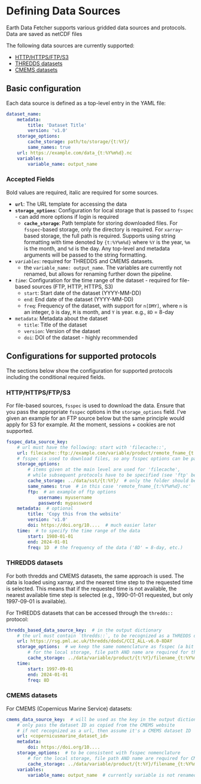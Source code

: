 # Defining Data Sources

Earth Data Fetcher supports various gridded data sources and protocols. Data are saved as netCDF files

The following data sources are currently supported:

- [HTTP/HTTPS/FTP/S3](#httphttpsftps3)
- [THREDDS datasets](#thredds-datasets)
- [CMEMS datasets](#cmems-datasets)

## Basic configuration

Each data source is defined as a top-level entry in the YAML file:

```yaml
dataset_name:
    metadata:
        title: 'Dataset Title'
        version: 'v1.0'
    storage_options:
        cache_storage: path/to/storage/{t:%Y}/
        same_names: true
    url: https://example.com/data_{t:%Y%m%d}.nc
    variables:
        variable_name: output_name
```
### Accepted Fields
Bold values are required, italic are required for some sources.

- **`url`**: The URL template for accessing the data
- **`storage_options`**: Configuration for local storage that is passed to `fsspec` - can add more options if login is required
    - **`cache_storage`**: Path template for storing downloaded files. For `fsspec`-based storage, only the directory is required. For `xarray`-based storage, the full path is required. Supports using string formatting with time denoted by `{t:%Y%m%d}` where `%Y` is the year, `%m` is the month, and `%d` is the day. Any top-level and metadata arguments will be passed to the string formatting.
- *`variables`*: required for THREDDS and CMEMS datasets.
    - the `variable_name: output_name`. The variables are currently not renamed, but allows for renaming further down the pipeline. 
- *`time`*: Configuration for the time range of the dataset - required for file-based sources (FTP, HTTP, HTTPS, S3)
    - `start`: Start date of the dataset (YYYY-MM-DD)
    - `end`: End date of the dataset (YYYY-MM-DD)
    - `freq`: Frequency of the dataset, with support for `n[DMY]`, where `n` is an integer, `D` is day, `M` is month, and `Y` is year. e.g., `8D` = 8-day
- `metadata`: Metadata about the dataset
    - `title`: Title of the dataset
    - `version`: Version of the dataset
    - `doi`: DOI of the dataset - highly recommended

## Configurations for supported protocols
The sections below show the configuration for supported protocols including the conditional required fields.

### HTTP/HTTPS/FTP/S3

For file-based sources, `fsspec` is used to download the data. Ensure that you pass the appropriate `fsspec` options in the `storage_options` field.
I've given an example for an FTP source below but the same principle would apply for S3 for example. At the moment, sessions + cookies are not supported. 

```yaml
fsspec_data_source_key:
    # url must have the following: start with 'filecache::', 
    url: filecache::ftp://example.com/variable/product/remote_fname_{t:%Y%m%d}.nc
    # fsspec is used to download files, so any fsspec options can be passed
    storage_options:  
        # items given at the main level are used for 'filecache', 
        # while subsequent protocols have to be specified (see 'ftp' below)
        cache_storage: ../data/sst/{t:%Y}/  # only the folder should be given
        same_names: true  # in this case 'remote_fname_{t:%Y%m%d}.nc'
        ftp:  # an example of ftp options
            username: myusername
            password: mypassword
    metadata:  # optional
        title: 'Copy this from the website'
        version: 'v1.0'
        doi: https://doi.org/10....  # much easier later
    time:  # to specify the time range of the data
        start: 1980-01-01
        end: 2024-01-01
        freq: 1D  # the frequency of the data ('8D' = 8-day, etc.)
```


### THREDDS datasets

For both thredds and CMEMS datasets, the same approach is used. The data is loaded using xarray, and the nearest time step to the requested time is selected. 
This means that if the requested time is not available, the nearest available time step is selected (e.g., 1990-01-01 requested, but only 1997-09-01 is available).

For THREDDS datasets that can be accessed through the `thredds::` protocol:

```yaml
thredds_based_data_source_key:  # in the output dictionary
    # the url must contain `thredds::`, to be recognized as a THREDDS dataset
    url: https://rsg.pml.ac.uk/thredds/dodsC/CCI_ALL-v6.0-8DAY  
    storage_options:  # we keep the same nomenclature as fsspec (a bit clunky)
        # for the local storage, file path AND name are required for thredds
        cache_storage: ../data/variable/product/{t:%Y}/filename_{t:%Y%m%d}.nc  
    time:
        start: 1997-09-01
        end: 2024-01-01
        freq: 8D
```

### CMEMS datasets
For CMEMS (Copernicus Marine Service) datasets:

```yaml
cmems_data_source_key:  # will be used as the key in the output dictionary
    # only pass the dataset ID as copied from the CMEMS website 
    # if not recognized as a url, then assume it's a CMEMS dataset ID
    url: <copernicusmarine_dataset_id>
    metadata:
        doi: https://doi.org/10....
    storage_options:  # to be consistent with fsspec nomenclature
        # for the local storage, file path AND name are required for CMEMS
        cache_storage: ../data/variable/product/{t:%Y}/filename_{t:%Y%m%d}.nc  
    variables:
        variable_name: output_name  # currently variable is not renamed
```

